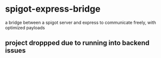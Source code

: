 # spigot-express-bridge
a bridge between a spigot server and express to communicate freely, with optimized payloads

## project droppped due to running into backend issues
